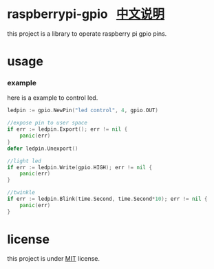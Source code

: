 # raspberrypi-gpio   [中文说明](https://github.com/chenqinghe/raspberrrypi-gpio/blob/master/READM_ZH.md)

this project is a library to operate raspberry pi gpio pins.


# usage

### example 
here is a example to control led.

```GO
ledpin := gpio.NewPin("led control", 4, gpio.OUT)

//expose pin to user space
if err := ledpin.Export(); err != nil {
	panic(err)
}
defer ledpin.Unexport()

//light led
if err := ledpin.Write(gpio.HIGH); err != nil {
	panic(err)
}

//twinkle
if err := ledpin.Blink(time.Second, time.Second*10); err != nil {
	panic(err)
}
```

# license
this project is under [MIT](https://github.com/chenqinghe/raspberrrypi-gpio/blob/master/LICENSE) license.
